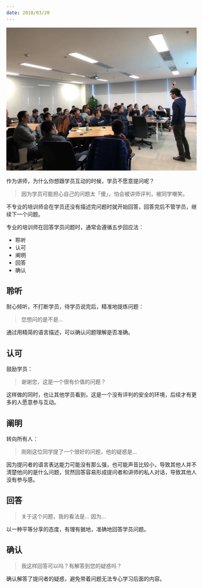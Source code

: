```yaml
---
date: 2018/03/20
---
```


<img src='/_image/IMG_1195.JPG' />

作为讲师，为什么你想跟学员互动的时候，学员不愿意提问呢？
>因为学员可能担心自己的问题太「傻」，怕会被讲师评判，被同学嘲笑。

不专业的培训师会在学员还没有描述完问题时就开始回答，回答完后不管学员，继续下一个问题。

专业的培训师在回答学员问题时，通常会遵循五步回应法：
* 聆听
* 认可
* 阐明
* 回答
* 确认

## 聆听
耐心倾听，不打断学员，待学员说完后，精准地提炼问题：
>您想问的是不是...

通过用精简的语言描述，可以确认问题理解是否准确。

## 认可
鼓励学员：
>谢谢您，这是一个很有价值的问题？

这样做的同时，也让其他学员看到，这是一个没有评判的安全的环境，后续才有更多的人愿意参与互动。

## 阐明
转向所有人：
>刚刚这位同学提了一个很好的问题，他的疑惑是... 

因为提问者的语言表达能力可能没有那么强，也可能声音比较小，导致其他人并不清楚他问的是什么问题，贸然回答容易形成提问者和讲师的私人对话，导致其他人没有参与感。

## 回答
>关于这个问题，我的看法是... 因为...

以一种平等分享的态度，有理有据地，准确地回答学员问题。

## 确认
>我这样回答可以吗？有解答到您的疑惑吗？

确认解答了提问者的疑惑，避免带着问题无法专心学习后面的内容。
